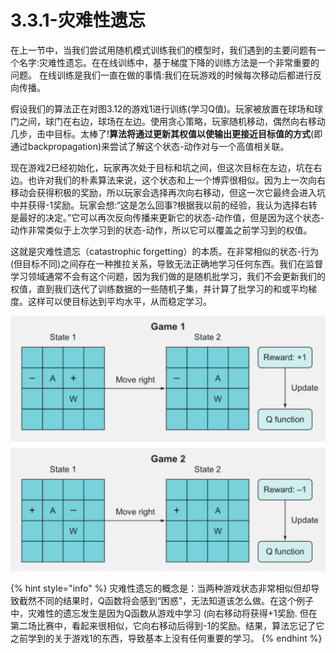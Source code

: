 # 3.3.1-灾难性遗忘

在上一节中，当我们尝试用随机模式训练我们的模型时，我们遇到的主要问题有一个名字:灾难性遗忘。在在线训练中，基于梯度下降的训练方法是一个非常重要的问题。 在线训练是我们一直在做的事情:我们在玩游戏的时候每次移动后都进行反向传播。

假设我们的算法正在对图3.12的游戏1进行训练\(学习Q值\)。玩家被放置在球场和球门之间，球门在右边，球场在左边。使用贪心策略，玩家随机移动，偶然向右移动几步，击中目标。太棒了!**算法将通过更新其权值以使输出更接近目标值的方式**\(即通过backpropagation\)来尝试了解这个状态-动作对与一个高值相关联。

现在游戏2已经初始化，玩家再次处于目标和坑之间，但这次目标在左边，坑在右边。也许对我们的朴素算法来说，这个状态和上一个博弈很相似。因为上一次向右移动会获得积极的奖励，所以玩家会选择再次向右移动，但这一次它最终会进入坑中并获得-1奖励。玩家会想:“这是怎么回事?根据我以前的经验，我认为选择右转是最好的决定。”它可以再次反向传播来更新它的状态-动作值，但是因为这个状态-动作非常类似于上次学习到的状态-动作，所以它可以覆盖之前学习到的权值。

这就是灾难性遗忘（catastrophic forgetting）的本质。在非常相似的状态-行为\(但目标不同\)之间存在一种推拉关系，导致无法正确地学习任何东西。我们在监督学习领域通常不会有这个问题，因为我们做的是随机批学习，我们不会更新我们的权值，直到我们迭代了训练数据的一些随机子集，并计算了批学习的和或平均梯度。这样可以使目标达到平均水平，从而稳定学习。

![&#x56FE;3.12 ](../../.gitbook/assets/image%20%2876%29.png)

{% hint style="info" %}
灾难性遗忘的概念是：当两种游戏状态非常相似但却导致截然不同的结果时，Q函数将会感到“困惑”，无法知道该怎么做。在这个例子中，灾难性的遗忘发生是因为Q函数从游戏中学习 \(向右移动将获得+1奖励. 但在第二场比赛中，看起来很相似，它向右移动后得到-1的奖励。结果，算法忘记了它之前学到的关于游戏1的东西，导致基本上没有任何重要的学习。
{% endhint %}







